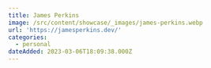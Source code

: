 ```yaml
---
title: James Perkins
image: /src/content/showcase/_images/james-perkins.webp
url: 'https://jamesperkins.dev/'
categories:
  - personal
dateAdded: 2023-03-06T18:09:38.000Z
---
```


